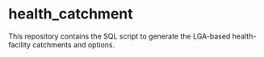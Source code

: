 # health_catchment

This repository contains the SQL script to generate the LGA-based health-facility catchments and options.
